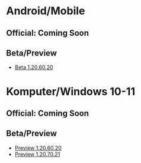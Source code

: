 # Android/Mobile
## Official: Coming Soon
## Beta/Preview
- [Beta 1.20.60.20](https://www.mediafire.com/file/96ds12g69mz2k95/MCraX_1.20.60.20_Beta.apk/file)

# Komputer/Windows 10-11
## Official: Coming Soon
## Beta/Preview
- [Preview 1.20.60.20](https://www.mediafire.com/file/g3r6enqowo1b012/MCraX_1.20.60.20_Preview.7z/file)
- [Preview 1.20.70.21](https://pixeldrain.com/u/XpT4uDEr)
